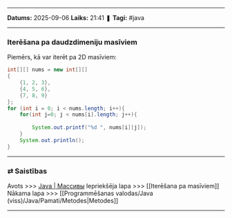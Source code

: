 ___

**Datums:** 2025-09-06
**Laiks:** 21:41
❚ **Tagi:** #java 

---
### Iterēšana pa daudzdimeniju masīviem

Piemērs, kā var iterēt pa 2D masīviem:

```java
int[][] nums = new int[][] 
{ 
    {1, 2, 3},
    {4, 5, 6},
    {7, 8, 9}
};
for (int i = 0; i < nums.length; i++){
    for(int j=0; j < nums[i].length; j++){
             
        System.out.printf("%d ", nums[i][j]);
    }
    System.out.println();
}
```

---
### ⇄ Saistības

Avots >>> [Java \| Массивы](https://metanit.com/java/tutorial/2.4.php)
Iepriekšēja lapa >>> [[Iterēšana pa masīviem]]
Nākama lapa >>> [[Programmēšanas valodas/Java (viss)/Java/Pamati/Metodes|Metodes]]

---